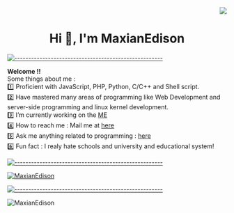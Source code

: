 <div align="right"><img src="https://komarev.com/ghpvc/?username=MaxianEdison&color=orange"/></div>
<h1 align="center">Hi 👋, I'm MaxianEdison</h1>

[![-----------------------------------------------------](
https://raw.githubusercontent.com/andreasbm/readme/master/assets/lines/aqua.png)](https://github.com/BaseMax?tab=repositories)

<b>Welcome !! </b><br/>
Some things about me :<br/>
:one: Proficient with JavaScript, PHP, Python, C/C++ and Shell script.<br/> 
:two: Have mastered many areas of programming like Web Development and server-side programming and linux kernel development.<br/>
:three: I’m currently working on the <a href="https://github.com/MaxianEdison">ME</a><br/> 
:four: How to reach me : Mail me at <a href="mailto:maximilianedison@gmail.com">here</a><br/>
:five: Ask me anything related to programming : <a href="mailto:maximilianedison@gmail.com">here</a><br/> 
:six: Fun fact : I realy hate schools and university and educational system!

[![-----------------------------------------------------](
https://raw.githubusercontent.com/andreasbm/readme/master/assets/lines/aqua.png)](https://github.com/BaseMax?tab=repositories)

<a href="https://github.com/MaxianEdison?tab=repositories"><img src="https://github-profile-trophy.vercel.app/?username=MaxianEdison&column=8&margin-w=15&margin-h=15" alt="MaxianEdison"></a>

[![-----------------------------------------------------](
https://raw.githubusercontent.com/andreasbm/readme/master/assets/lines/aqua.png)](https://github.com/BaseMax?tab=repositories)

<img align="center" src="https://github-readme-stats.vercel.app/api?username=MaxianEdison&show_icons=true&locale=en" alt="MaxianEdison">
